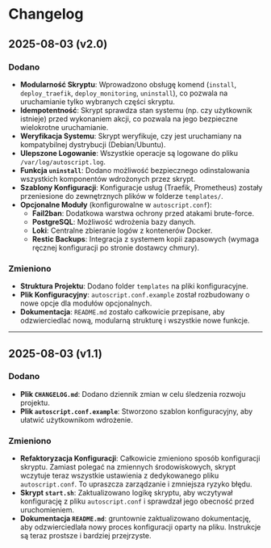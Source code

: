 # Changelog

## 2025-08-03 (v2.0)

### Dodano

- **Modularność Skryptu**: Wprowadzono obsługę komend (`install`, `deploy_traefik`, `deploy_monitoring`, `uninstall`), co pozwala na uruchamianie tylko wybranych części skryptu.
- **Idempotentność**: Skrypt sprawdza stan systemu (np. czy użytkownik istnieje) przed wykonaniem akcji, co pozwala na jego bezpieczne wielokrotne uruchamianie.
- **Weryfikacja Systemu**: Skrypt weryfikuje, czy jest uruchamiany na kompatybilnej dystrybucji (Debian/Ubuntu).
- **Ulepszone Logowanie**: Wszystkie operacje są logowane do pliku `/var/log/autoscript.log`.
- **Funkcja `uninstall`**: Dodano możliwość bezpiecznego odinstalowania wszystkich komponentów wdrożonych przez skrypt.
- **Szablony Konfiguracji**: Konfiguracje usług (Traefik, Prometheus) zostały przeniesione do zewnętrznych plików w folderze `templates/`.
- **Opcjonalne Moduły** (konfigurowalne w `autoscript.conf`):
  - **Fail2ban**: Dodatkowa warstwa ochrony przed atakami brute-force.
  - **PostgreSQL**: Możliwość wdrożenia bazy danych.
  - **Loki**: Centralne zbieranie logów z kontenerów Docker.
  - **Restic Backups**: Integracja z systemem kopii zapasowych (wymaga ręcznej konfiguracji po stronie dostawcy chmury).

### Zmieniono

- **Struktura Projektu**: Dodano folder `templates` na pliki konfiguracyjne.
- **Plik Konfiguracyjny**: `autoscript.conf.example` został rozbudowany o nowe opcje dla modułów opcjonalnych.
- **Dokumentacja**: `README.md` zostało całkowicie przepisane, aby odzwierciedlać nową, modularną strukturę i wszystkie nowe funkcje.

---

## 2025-08-03 (v1.1)

### Dodano

- **Plik `CHANGELOG.md`**: Dodano dziennik zmian w celu śledzenia rozwoju projektu.
- **Plik `autoscript.conf.example`**: Stworzono szablon konfiguracyjny, aby ułatwić użytkownikom wdrożenie.

### Zmieniono

- **Refaktoryzacja Konfiguracji**: Całkowicie zmieniono sposób konfiguracji skryptu. Zamiast polegać na zmiennych środowiskowych, skrypt wczytuje teraz wszystkie ustawienia z dedykowanego pliku `autoscript.conf`. To upraszcza zarządzanie i zmniejsza ryzyko błędu.
- **Skrypt `start.sh`**: Zaktualizowano logikę skryptu, aby wczytywał konfigurację z pliku `autoscript.conf` i sprawdzał jego obecność przed uruchomieniem.
- **Dokumentacja `README.md`**: gruntownie zaktualizowano dokumentację, aby odzwierciedlała nowy proces konfiguracji oparty na pliku. Instrukcje są teraz prostsze i bardziej przejrzyste.